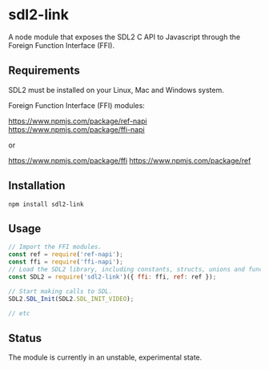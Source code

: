 # sdl2-link

A node module that exposes the SDL2 C API to Javascript through the Foreign Function Interface (FFI).

## Requirements

SDL2 must be installed on your Linux, Mac and Windows system.

Foreign Function Interface (FFI) modules:

https://www.npmjs.com/package/ref-napi
https://www.npmjs.com/package/ffi-napi

or

https://www.npmjs.com/package/ffi
https://www.npmjs.com/package/ref

## Installation

```
npm install sdl2-link
```

## Usage

```javascript
// Import the FFI modules.
const ref = require('ref-napi');
const ffi = require('ffi-napi');
// Load the SDL2 library, including constants, structs, unions and functions.
const SDL2 = require('sdl2-link')({ ffi: ffi, ref: ref });

// Start making calls to SDL.
SDL2.SDL_Init(SDL2.SDL_INIT_VIDEO);

// etc
```

## Status

The module is currently in an unstable, experimental state.

 
